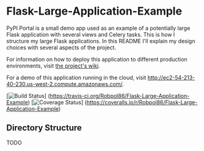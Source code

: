 # Flask-Large-Application-Example

PyPI Portal is a small demo app used as an example of a potentially large Flask application with several views and Celery tasks. This is how I structure my large Flask applications. In this README I'll explain my design choices with several aspects of the project.

For information on how to deploy this application to different production environments, visit [the project's wiki](https://github.com/Robpol86/Flask-Large-Application-Example/wiki).

For a demo of this application running in the cloud, visit http://ec2-54-213-40-230.us-west-2.compute.amazonaws.com/.

[![Build Status](https://travis-ci.org/Robpol86/Flask-Large-Application-Example.svg?branch=master)]
(https://travis-ci.org/Robpol86/Flask-Large-Application-Example)
[![Coverage Status](https://img.shields.io/coveralls/Robpol86/Flask-Large-Application-Example.svg)]
(https://coveralls.io/r/Robpol86/Flask-Large-Application-Example)

## Directory Structure

TODO

